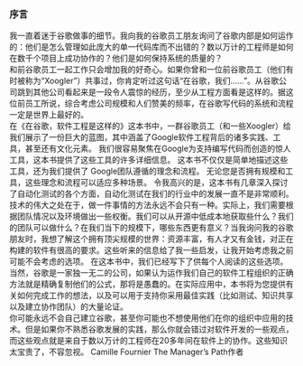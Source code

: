 ### 序言
我一直着迷于谷歌做事的细节。我向我的谷歌员工朋友询问了谷歌内部是如何运作的：他们是怎么管理如此庞大的单一代码库而不出错的？数以万计的工程师是如何在数千个项目上成功协作的？他们是如何保持系统的质量的？  
和前谷歌员工一起工作只会增加我的好奇心。如果你曾和一位前谷歌员工（他们有时被称为“Xoogler”）共事过，你肯定听过这句话“在谷歌，我们……”。从谷歌公司跳到其他公司看起来是一段令人震惊的经历，至少从工程方面看是这样的。据这位前员工所说，综合考虑公司规模和人们赞美的频率，在谷歌写代码的系统和流程一定是世界上最好的。   
在《在谷歌，软件工程是这样的》这本书中，一群谷歌员工（和一些Xoogler）给我们展示了一份巨大的蓝图，其中涵盖了Google软件工程背后的诸多实践、工具，甚至还有文化元素。 我们很容易聚焦在Google为支持编写代码而创造的惊人工具，这本书提供了这些工具的许多详细信息。 这本书不仅仅是简单地描述这些工具，还为我们提供了 Google团队遵循的理念和流程。 无论您是否拥有规模和工具，这些理念和流程可以适应多种场景。 令我高兴的是，这本书有几章深入探讨了自动化测试的各个方面，自动化测试在我们的行业中的发展一直不是非常顺利。   
技术的伟大之处在于，做一件事情的方法永远不会只有一种。实际上，我们需要根据团队情况以及环境做出一些权衡。我们可以从开源中低成本地获取些什么？我们的团队可以做什么？在我们当下的规模下，哪些东西更有意义？当我询问我的谷歌朋友时，我想了解这个拥有顶尖规模的世界：资源丰富，有人才又有金钱，对正在构建的软件有很高的要求。这些听来的信息给了我一些启发，让我开始考虑我之前可能不会考虑的选项。
在这本书中，我们已经写下了供每个人阅读的这些选项。当然，谷歌是一家独一无二的公司，如果认为运作我们自己的软件工程组织的正确方法就是精确复制他们的公式，那将是愚蠢的。在实际应用中，本书将为您提供有关如何完成工作的想法，以及可以用于支持你采用最佳实践（比如测试、知识共享以及建立协作团队）的大量论证。  
你可能永远不会自己建立谷歌，甚至你可能也不想使用他们在你的组织中应用的技术。但是如果你不熟悉谷歌发展的实践，那么你就会错过对软件开发的一些观点，而这些观点就是来自于数以万计的工程师在20多年间在软件上的协作。这些知识太宝贵了，不容忽视。
  Camille Fournier
  The Manager’s Path作者

